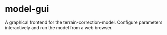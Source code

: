 # model-gui
A graphical frontend for the terrain-correction-model. Configure parameters interactively and run the model from a web browser.
